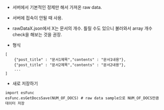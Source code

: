 * 서버에서 기본적인 정제만 해서 가져온 raw data.

* 서버에 접속이 안될 때 사용. 

* rawDataX.json에서 X는 문서의 개수. 틀릴 수도 있으니 불러와서 array 개수 check을 해보는 것을 권장. 

* 형식
```
[
    {"post_title" : "문서1제목","contents" : "문서1내용"},
    {"post_title" : "문서2제목","contents" : "문서2내용"},
    ...
]
```

* 새로 저장하기
```
import esFunc
esFunc.esGetDocsSave(NUM_OF_DOCS) # raw data sample으로 NUM_OF_DOCS만큼 데이터 저장
```